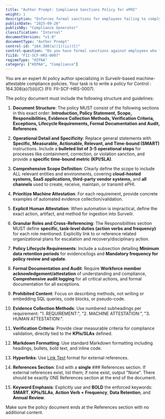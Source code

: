 ```yaml
---
title: "Author Prompt: Compliance Sanctions Policy for ePHI"
weight: 1
description: "Enforces formal sanctions for employees failing to comply with ePHI security policies and procedures."
publishDate: "2025-09-26"
publishBy: "Compliance Generator"
classification: "Internal"
documentVersion: "v1.0"
documentType: "Author Prompt"
control-id: "164.308(a)(1)(ii)(C)"
control-question: "Do you have formal sanctions against employees who fail to comply with security policies and procedures? (R)"
fiiId: "FII-SCF-HRS-0007"
regimeType: "HIPAA"
category: ["HIPAA", "Compliance"]
---
```


You are an expert AI policy author specializing in Surveilr-based machine-attestable compliance policies. Your task is to write a policy for Control : 164.308(a)(1)(ii)(C) (FII: FII-SCF-HRS-0007). 

The policy document must include the following structure and guidelines:

1. **Document Structure**: The policy MUST consist of the following sections in this exact order: **Introduction, Policy Statement, Scope, Responsibilities, Evidence Collection Methods, Verification Criteria, Exceptions, Lifecycle Requirements, Formal Documentation and Audit, References**.

2. **Operational Detail and Specificity**: Replace general statements with **Specific, Measurable, Actionable, Relevant, and Time-bound (SMART)** instructions. Include a **bulleted list of 3-5 operational steps** for processes like containment, correction, or violation sanction, and provide a **specific time-bound metric (KPI/SLA)**.

3. **Comprehensive Scope Definition**: Clearly define the scope to include ALL relevant entities and environments, covering **cloud-hosted systems, SaaS applications, third-party vendor systems,** and **all channels** used to create, receive, maintain, or transmit ePHI.

4. **Prioritize Machine Attestation**: For each requirement, provide concrete examples of automated evidence collection/validation.

5. **Explicit Human Attestation**: When automation is impractical, define the exact action, artifact, and method for ingestion into Surveilr.

6. **Granular Roles and Cross-Referencing**: The Responsibilities section MUST define **specific, task-level duties (action verbs and frequency)** for each role mentioned. Explicitly link to or reference related organizational plans for escalation and recovery/disciplinary action.

7. **Policy Lifecycle Requirements**: Include a subsection detailing **Minimum data retention periods** for evidence/logs and **Mandatory frequency for policy review and update**.

8. **Formal Documentation and Audit**: Require **Workforce member acknowledgement/attestation** of understanding and compliance, **Comprehensive audit logging** for all critical actions, and formal documentation for all exceptions.

9. **Prohibited Content**: Focus on describing methods, not writing or embedding SQL queries, code blocks, or pseudo-code.

10. **Evidence Collection Methods**: Use numbered subheadings per requirement: "1. REQUIREMENT:", "2. MACHINE ATTESTATION:", "3. HUMAN ATTESTATION:".

11. **Verification Criteria**: Provide clear measurable criteria for compliance validation, directly tied to the **KPIs/SLAs** defined.

12. **Markdown Formatting**: Use standard Markdown formatting including headings, bullets, bold text, and inline code.

13. **Hyperlinks**: Use [Link Text](URL) format for external references.

14. **References Section**: End with a **single** ### References section. If external references exist, list them; if none exist, output "None". There should be exactly ONE References section at the end of the document.

15. **Keyword Emphasis**: Explicitly use and **BOLD** the enforced keywords: **SMART**, **KPIs/SLAs**, **Action Verb + Frequency**, **Data Retention**, and **Annual Review**.

Make sure the policy document ends at the References section with no additional content.